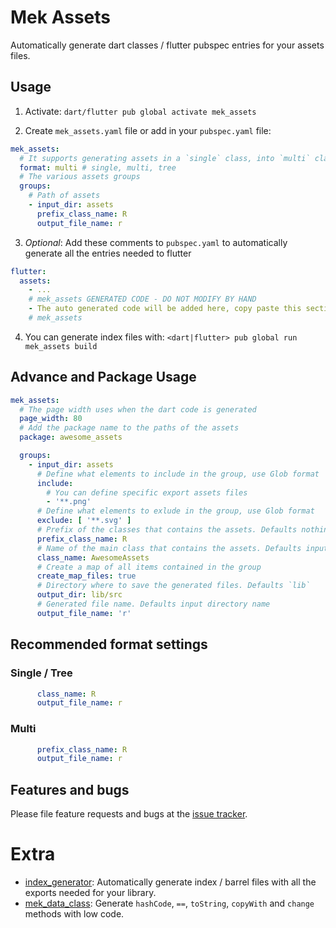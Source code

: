 # Mek Assets
Automatically generate dart classes / flutter pubspec entries for your assets files.

## Usage

1. Activate: `dart/flutter pub global activate mek_assets`

2. Create `mek_assets.yaml` file or add in your `pubspec.yaml` file:
```yaml
mek_assets:
  # It supports generating assets in a `single` class, into `multi` classes based on directory or `tree` classes structure based on directory
  format: multi # single, multi, tree
  # The various assets groups
  groups:
    # Path of assets
    - input_dir: assets
      prefix_class_name: R
      output_file_name: r
```

3. *Optional*: Add these comments to `pubspec.yaml` to automatically generate all the entries needed to flutter 
````yaml
flutter:
  assets:
    - ...
    # mek_assets GENERATED CODE - DO NOT MODIFY BY HAND
    - The auto generated code will be added here, copy paste this section
    # mek_assets
````

4. You can generate index files with: `<dart|flutter> pub global run mek_assets build`

## Advance and Package Usage

```yaml
mek_assets:
  # The page width uses when the dart code is generated
  page_width: 80
  # Add the package name to the paths of the assets
  package: awesome_assets

  groups:
    - input_dir: assets
      # Define what elements to include in the group, use Glob format
      include:
        # You can define specific export assets files
        - '**.png'
      # Define what elements to exlude in the group, use Glob format
      exclude: [ '**.svg' ]
      # Prefix of the classes that contains the assets. Defaults nothing.
      prefix_class_name: R
      # Name of the main class that contains the assets. Defaults input directory name.
      class_name: AwesomeAssets
      # Create a map of all items contained in the group
      create_map_files: true
      # Directory where to save the generated files. Defaults `lib`
      output_dir: lib/src
      # Generated file name. Defaults input directory name 
      output_file_name: 'r'
```

## Recommended format settings

### Single / Tree
```yaml
      class_name: R
      output_file_name: r
```

### Multi
```yaml
      prefix_class_name: R
      output_file_name: r
```

## Features and bugs

Please file feature requests and bugs at the [issue tracker](https://github.com/BreX900/mek_assets/issues).

# Extra

- [index_generator](https://pub.dev/packages/index_generator): Automatically generate index / barrel files with all the exports needed for your library.
- [mek_data_class](https://pub.dev/packages/mek_data_class): Generate `hashCode`, `==`, `toString`, `copyWith` and `change` methods with low code.
